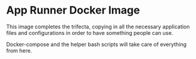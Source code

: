 # App Runner Docker Image

This image completes the trifecta, copying in all the necessary application files and configurations in order to have something people can use.

Docker-compose and the helper bash scripts will take care of everything from here.
